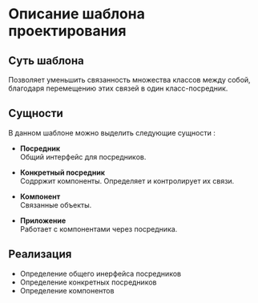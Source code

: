 # Описание шаблона проектирования

## Суть шаблона
Позволяет уменьшить связанность множества классов между собой, благодаря перемещению этих связей в один класс-посредник.

## Сущности
В данном шаблоне можно выделить следующие сущности :
    
* **Посредник**  
Общий интерфейс для посредников.

* **Конкретный посредник**  
Содрржит компоненты. Определяет и контролирует их связи.

* **Компонент**  
Связанные объекты.

* **Приложение**  
Работает с компонентами через посредника.

## Реализация
* Определение общего инерфейса посредников
* Определение конкретных посредников
* Определение компонентов 